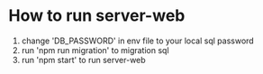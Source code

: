 # How to run server-web
1. change 'DB_PASSWORD' in env file to your local sql password
2. run 'npm run migration' to migration sql 
3. run 'npm start' to run server-web